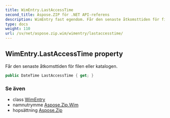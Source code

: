 ```yaml
---
title: WimEntry.LastAccessTime
second_title: Aspose.ZIP för .NET API-referens
description: WimEntry fast egendom. Får den senaste åtkomsttiden för filen eller katalogen.
type: docs
weight: 110
url: /sv/net/aspose.zip.wim/wimentry/lastaccesstime/
---
```

## WimEntry.LastAccessTime property

Får den senaste åtkomsttiden för filen eller katalogen.

```csharp
public DateTime LastAccessTime { get; }
```

### Se även

* class [WimEntry](../)
* namnutrymme [Aspose.Zip.Wim](../../wimentry/)
* hopsättning [Aspose.Zip](../../../)


